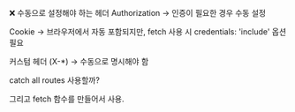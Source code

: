 ❌ 수동으로 설정해야 하는 헤더
Authorization → 인증이 필요한 경우 수동 설정

Cookie → 브라우저에서 자동 포함되지만, fetch 사용 시 credentials: 'include' 옵션 필요

커스텀 헤더 (X-\*) → 수동으로 명시해야 함

catch all routes 사용할까?

그리고 fetch 함수를 만들어서 사용.

